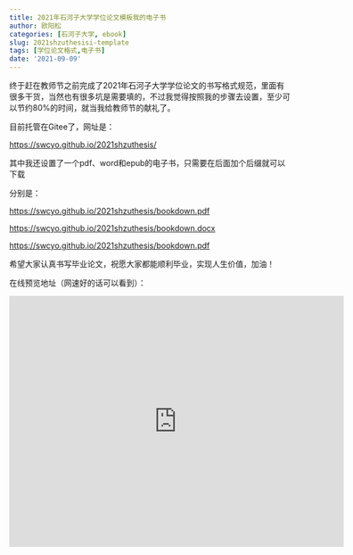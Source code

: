 ```yaml
---
title: 2021年石河子大学学位论文模板我的电子书
author: 欧阳松
categories: [石河子大学, ebook]
slug: 2021shzuthesisi-template
tags: [学位论文格式,电子书]
date: '2021-09-09'
---
```


终于赶在教师节之前完成了2021年石河子大学学位论文的书写格式规范，里面有很多干货，当然也有很多坑是需要填的，不过我觉得按照我的步骤去设置，至少可以节约80%的时间，就当我给教师节的献礼了。

目前托管在Gitee了，网址是：

<https://swcyo.github.io/2021shzuthesis/>


其中我还设置了一个pdf、word和epub的电子书，只需要在后面加个后缀就可以下载

分别是：

<https://swcyo.github.io/2021shzuthesis/bookdown.pdf>

<https://swcyo.github.io/2021shzuthesis/bookdown.docx>

<https://swcyo.github.io/2021shzuthesis/bookdown.pdf>

希望大家认真书写毕业论文，祝愿大家都能顺利毕业，实现人生价值，加油！


在线预览地址（网速好的话可以看到）：

<iframe src="http://swcyo.github.io/2021shzuthesis" width="600" height="450" frameborder="0" style="border:0">
</iframe>
